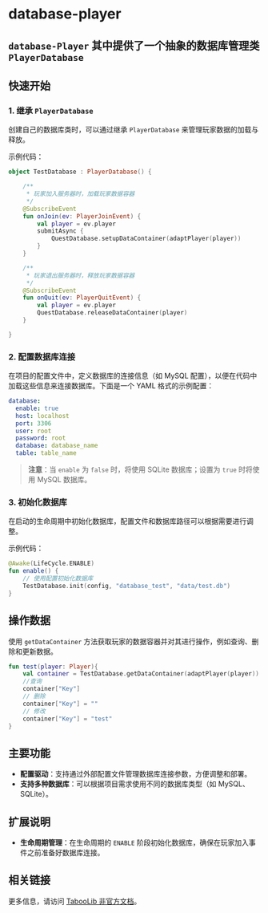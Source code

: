 # database-player

`database-Player` 其中提供了一个抽象的数据库管理类 `PlayerDatabase`
---

## 快速开始

### 1. 继承 `PlayerDatabase`

创建自己的数据库类时，可以通过继承 `PlayerDatabase` 来管理玩家数据的加载与释放。

示例代码：

```kotlin
object TestDatabase : PlayerDatabase() {

    /**
     * 玩家加入服务器时，加载玩家数据容器
     */
    @SubscribeEvent
    fun onJoin(ev: PlayerJoinEvent) {
        val player = ev.player
        submitAsync {
            QuestDatabase.setupDataContainer(adaptPlayer(player))
        }
    }

    /**
     * 玩家退出服务器时，释放玩家数据容器
     */
    @SubscribeEvent
    fun onQuit(ev: PlayerQuitEvent) {
        val player = ev.player
        QuestDatabase.releaseDataContainer(player)
    }

}
```

### 2. 配置数据库连接

在项目的配置文件中，定义数据库的连接信息（如 MySQL 配置），以便在代码中加载这些信息来连接数据库。下面是一个 YAML 格式的示例配置：

```yaml
database:
  enable: true
  host: localhost
  port: 3306
  user: root
  password: root
  database: database_name
  table: table_name
```

> **注意**：当 `enable` 为 `false` 时，将使用 SQLite 数据库；设置为 `true` 时将使用 MySQL 数据库。

### 3. 初始化数据库

在启动的生命周期中初始化数据库，配置文件和数据库路径可以根据需要进行调整。

示例代码：

```kotlin
@Awake(LifeCycle.ENABLE)
fun enable() {
    // 使用配置初始化数据库
    TestDatabase.init(config, "database_test", "data/test.db")
}
```

## 操作数据

使用 `getDataContainer` 方法获取玩家的数据容器并对其进行操作，例如查询、删除和更新数据。

```kotlin
fun test(player: Player){
    val container = TestDatabase.getDataContainer(adaptPlayer(player))
    //查询
    container["Key"]
    // 删除
    container["Key"] = ""
    // 修改
    container["Key"] = "test"
}
```

## 主要功能

- **配置驱动**：支持通过外部配置文件管理数据库连接参数，方便调整和部署。
- **支持多种数据库**：可以根据项目需求使用不同的数据库类型（如 MySQL、SQLite）。

## 扩展说明

- **生命周期管理**：在生命周期的 `ENABLE` 阶段初始化数据库，确保在玩家加入事件之前准备好数据库连接。

## 相关链接

更多信息，请访问 [TabooLib 非官方文档](https://taboolib.feishu.cn/wiki/Px6BwVpXEipwp0ksTHtcAgg9nLd)。